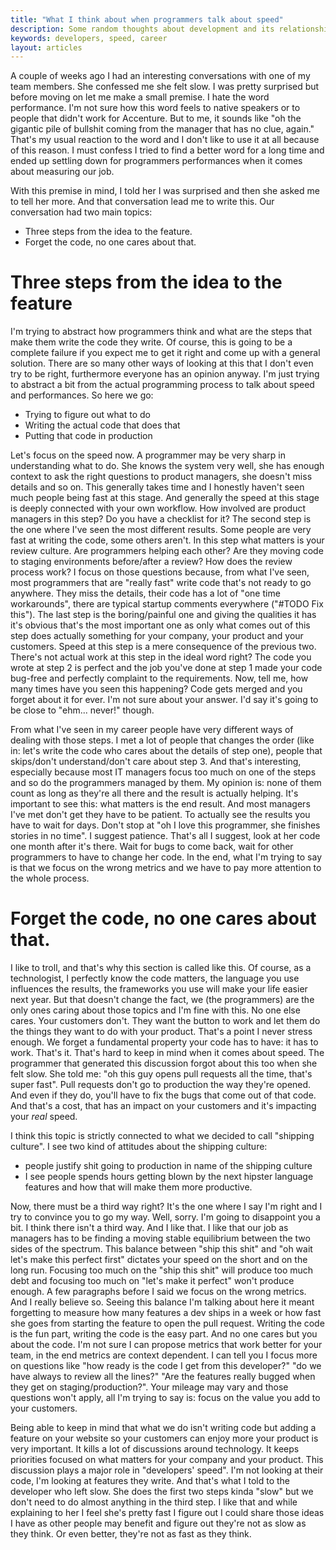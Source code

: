 ```yaml
---
title: "What I think about when programmers talk about speed"
description: Some random thoughts about development and its relationship with speed
keywords: developers, speed, career
layout: articles
---
```


A couple of weeks ago I had an interesting conversations with one of my team
members. She confessed me she felt slow. I was pretty surprised but before
moving on let me make a small premise. I hate the word performance. I'm not
sure how this word feels to native speakers or to people that didn't work for
Accenture. But to me, it sounds like "oh the gigantic pile of bullshit coming
from the manager that has no clue, again." That's my usual reaction to the
word and I don't like to use it at all because of this reason. I must confess
I tried to find a better word for a long time and ended up settling down for
programmers performances when it comes about measuring our job.

With this premise in mind, I told her I was surprised and then she asked me to
tell her more. And that conversation lead me to write this. Our conversation
had two main topics:

- Three steps from the idea to the feature.
- Forget the code, no one cares about that.

# Three steps from the idea to the feature

I'm trying to abstract how programmers think and what are the steps that make
them write the code they write. Of course, this is going to be a complete
failure if you expect me to get it right and come up with a general solution.
There are so many other ways of looking at this that I don't even try to be
right, furthermore everyone has an opinion anyway. I'm just trying to abstract
a bit from the actual programming process to talk about speed and performances.
So here we go:

- Trying to figure out what to do
- Writing the actual code that does that
- Putting that code in production

Let's focus on the speed now. A programmer may be very sharp in understanding
what to do. She knows the system very well, she has enough context to ask the
right questions to product managers, she doesn't miss details and so on. This
generally takes time and I honestly haven't seen much people being fast at
this stage. And generally the speed at this stage is deeply connected with
your own workflow. How involved are product managers in this step? Do you have
a checklist for it?
The second step is the one where I've seen the most different results. Some
people are very fast at writing the code, some others aren't. In this step
what matters is your review culture. Are programmers helping each other? Are
they moving code to staging environments before/after a review? How does the
review process work? I focus on those questions because, from what I've seen,
most programmers that are "really fast" write code that's not ready to go
anywhere. They miss the details, their code has a lot of "one time
workarounds", there are typical startup comments everywhere ("#TODO Fix
this").
The last step is the boring/painful one and giving the qualities it has it's
obvious that's the most important one as only what comes out of this step does
actually something for your company, your product and your customers. Speed at
this step is a mere consequence of the previous two. There's not actual work
at this step in the ideal word right? The code you wrote at step 2 is perfect
and the job you've done at step 1 made your code bug-free and perfectly
complaint to the requirements. Now, tell me, how many times have you seen
this happening? Code gets merged and you forget about it for ever. I'm not
sure about your answer. I'd say it's going to be close to "ehm... never!"
though.

From what I've seen in my career people have very different ways of dealing
with those steps. I met a lot of people that changes the order (like in: let's
write the code who cares about the details of step one), people that
skips/don't understand/don't care about step 3. And that's interesting,
especially because most IT managers focus too much on one of the steps and so
do the programmers managed by them. My opinion is: none of them count as long
as they're all there and the result is actually helping. It's important to see
this: what matters is the end result. And most managers I've met don't get
they have to be patient. To actually see the results you have to wait for
days. Don't stop at "oh I love this programmer, she finishes stories in no
time". I suggest patience. That's all I suggest, look at her code one month
after it's there. Wait for bugs to come back, wait for other programmers to
have to change her code.
In the end, what I'm trying to say is that we focus on the wrong metrics and
we have to pay more attention to the whole process.

# Forget the code, no one cares about that.

I like to troll, and that's why this section is called like this. Of course,
as a technologist, I perfectly know the code matters, the language you use
influences the results, the frameworks you use will make your life easier next
year. But that doesn't change the fact, we (the programmers) are the only ones
caring about those topics and I'm fine with this. No one else cares. Your
customers don't. They want the button to work and let them do the things they
want to do with your product. That's a point I never stress enough. We forget
a fundamental property your code has to have: it has to work. That's it.
That's hard to keep in mind when it comes about speed. The programmer that
generated this discussion forgot about this too when she felt slow. She told
me: "oh this guy opens pull requests all the time, that's super fast". Pull
requests don't go to production the way they're opened. And even if they do,
you'll have to fix the bugs that come out of that code. And that's a cost,
that has an impact on your customers and it's impacting your _real_ speed.

I think this topic is strictly connected to what we decided to call "shipping
culture". I see two kind of attitudes about the shipping culture:

- people justify shit going to production in name of the shipping culture
- I see people spends hours getting blown by the next hipster language
  features and how that will make them more productive.

Now, there must be a third way right? It's the one where I say I'm right and I
try to convince you to go my way. Well, sorry. I'm going to disappoint you a
bit. I think there isn't a third way. And I like that. I like that our job as
managers has to be finding a moving stable equilibrium between the two sides
of the spectrum.  This balance between "ship this shit" and "oh wait let's
make this perfect first" dictates your speed on the short and on the long run.
Focusing too much on the "ship this shit" will produce too much debt and
focusing too much on "let's make it perfect" won't produce enough. A few
paragraphs before I said we focus on the wrong metrics. And I really believe
so. Seeing this balance I'm talking about here it meant forgetting to measure
how many features a dev ships in a week or how fast she goes from starting the
feature to open the pull request. Writing the code is the fun part, writing
the code is the easy part. And no one cares but you about the code. I'm not
sure I can propose metrics that work better for your team, in the end metrics
are context dependent. I can tell you I focus more on questions like "how
ready is the code I get from this developer?" "do we have always to review all
the lines?" "Are the features really bugged when they get on
staging/production?". Your mileage may vary and those questions won't apply,
all I'm trying to say is: focus on the value you add to your customers.

Being able to keep in mind that what we do isn't writing code but adding a
feature on your website so your customers can enjoy more your product is very
important. It kills a lot of discussions around technology. It keeps
priorities focused on what matters for your company and your product. This
discussion plays a major role in "developers' speed".  I'm not looking at
their code, I'm looking at features they write. And that's what I told to the
developer who left slow. She does the first two steps kinda "slow" but we
don't need to do almost anything in the third step. I like that and while
explaining to her I feel she's pretty fast I figure out I could share those
ideas I have as other people may benefit and figure out they're not as slow as
they think. Or even better, they're not as fast as they think.
